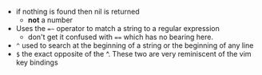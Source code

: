 * if nothing is found then nil is returned
  * __not__ a number
* Uses the `=~` operator to match a string to a regular expression
  * don't get it confused with `==` which has no bearing here.
* `^` used to search at the beginning of a string or the beginning of any line
* `$` the exact opposite of the ^. These two are very reminiscent of the vim key bindings 